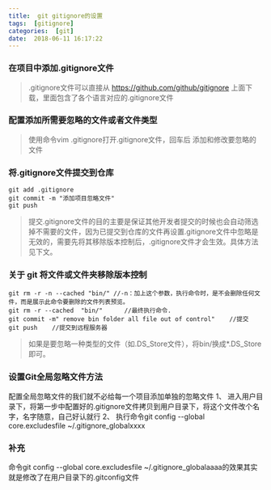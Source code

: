 ```yaml
---
title:  git gitignore的设置
tags:  [gitignore]
categories:  [git]
date:  2018-06-11 16:17:22
---
```



### 在项目中添加.gitignore文件

>.gitignore文件可以直接从 https://github.com/github/gitignore 上面下载，里面包含了各个语言对应的.gitignore文件

### 配置添加所需要忽略的文件或者文件类型

>使用命令vim .gitignore打开.gitignore文件，回车后 添加和修改要忽略的文件
>

### 将.gitignore文件提交到仓库

```
git add .gitignore
git commit -m "添加项目忽略文件"
git push
```

>提交.gitignore文件的目的主要是保证其他开发者提交的时候也会自动筛选掉不需要的文件，因为已提交到仓库的文件再设置.gitignore文件中忽略是无效的，需要先将其移除版本控制后，.gitignore文件才会生效。具体方法见下文。
>
### 关于 git 将文件或文件夹移除版本控制

```
git rm -r -n --cached "bin/" //-n：加上这个参数，执行命令时，是不会删除任何文件，而是展示此命令要删除的文件列表预览。
git rm -r --cached  "bin/"      //最终执行命令. 
git commit -m" remove bin folder all file out of control"    //提交
git push    //提交到远程服务器
```

>如果是要忽略一种类型的文件（如.DS_Store文件），将bin/换成*.DS_Store即可。


### 设置Git全局忽略文件方法

配置全局忽略文件的我们就不必给每一个项目添加单独的忽略文件
1、 进入用户目录下，将第一步中配置好的.gitignore文件拷贝到用户目录下，将这个文件改个名字，名字随意，自己好认就行
2、 执行命令git config --global core.excludesfile ~/.gitignore_globalxxxx

### 补充

命令git config --global core.excludesfile ~/.gitignore_globalaaaa的效果其实就是修改了在用户目录下的.gitconfig文件





